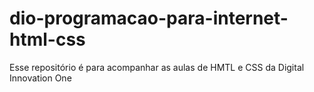 # dio-programacao-para-internet-html-css
Esse repositório é para acompanhar as aulas de HMTL e CSS da Digital Innovation One
